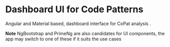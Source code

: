 # Dashboard UI for Code Patterns

Angular and Material based, dashboard interface for CoPat analysis .

**Note** NgBootstrap and PrimeNg are also candidates for UI components, the app may switch to one of these if it suits the use cases